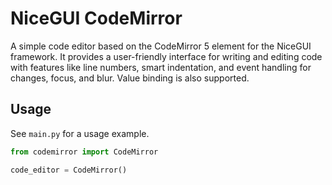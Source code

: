 # NiceGUI CodeMirror

A simple code editor based on the CodeMirror 5 element for the NiceGUI framework. It provides a user-friendly interface for writing and editing code with features like line numbers, smart indentation, and event handling for changes, focus, and blur. Value binding is also supported.

## Usage

See `main.py` for a usage example.

```python
from codemirror import CodeMirror

code_editor = CodeMirror()
```

